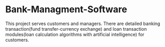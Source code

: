 # Bank-Managment-Software
 This project serves customers and managers. There are detailed banking transaction(fund transfer-currency exchange) and loan transaction modules(loan calculation algorithms with artificial intelligence) for customers.
